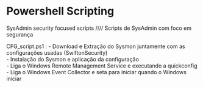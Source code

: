 # Powershell Scripting

SysAdmin security focused scripts //// Scripts de SysAdmin com foco em segurança


CFG_script.ps1 : - Download e Extração do Sysmon juntamente com as configurações usadas (SwiftonSecurity)  
                 - Instalação do Sysmon e aplicação da configuração  
                 - Liga o Windows Remote Management Service e executando a quickconfig  
                 - Liga o Windows Event Collector e seta para iniciar quando o Windows iniciar  
